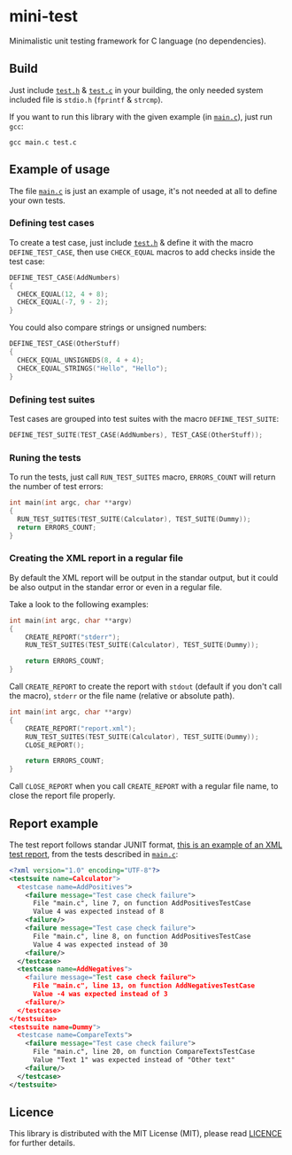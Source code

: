 # mini-test

Minimalistic unit testing framework for C language (no dependencies).

## Build

Just include [`test.h`](src/test.h) & [`test.c`](src/test.h) in your building, the only needed system included file is `stdio.h` (`fprintf` & `strcmp`).

If you want to run this library with the given example (in [`main.c`](samples/main.c)), just run `gcc`:

```
gcc main.c test.c
```

## Example of usage

The file [`main.c`](samples/main.c) is just an example of usage, it's not needed at all to define your own tests.

### Defining test cases

To create a test case, just include [`test.h`](src/test.h) & define it with the macro `DEFINE_TEST_CASE`, then use `CHECK_EQUAL` macros to add checks inside the test case:

```c
DEFINE_TEST_CASE(AddNumbers)
{
  CHECK_EQUAL(12, 4 + 8);
  CHECK_EQUAL(-7, 9 - 2);
}
```

You could also compare strings or unsigned numbers:

```c
DEFINE_TEST_CASE(OtherStuff)
{
  CHECK_EQUAL_UNSIGNEDS(8, 4 + 4);
  CHECK_EQUAL_STRINGS("Hello", "Hello");
}
```

### Defining test suites

Test cases are grouped into test suites with the macro `DEFINE_TEST_SUITE`:

```c
DEFINE_TEST_SUITE(TEST_CASE(AddNumbers), TEST_CASE(OtherStuff));
```

### Runing the tests

To run the tests, just call `RUN_TEST_SUITES` macro, `ERRORS_COUNT` will return the number of test errors:

```c
int main(int argc, char **argv)
{
  RUN_TEST_SUITES(TEST_SUITE(Calculator), TEST_SUITE(Dummy));
  return ERRORS_COUNT;
}
```

### Creating the XML report in a regular file

By default the XML report will be output in the standar output, but it could be also output in the standar error or even in a regular file.

Take a look to the following examples:

```c
int main(int argc, char **argv)
{
    CREATE_REPORT("stderr");
    RUN_TEST_SUITES(TEST_SUITE(Calculator), TEST_SUITE(Dummy));

    return ERRORS_COUNT;
}
```

Call `CREATE_REPORT` to create the report with `stdout` (default if you don't call the macro), `stderr` or the file name (relative or absolute path).

```c
int main(int argc, char **argv)
{
    CREATE_REPORT("report.xml");
    RUN_TEST_SUITES(TEST_SUITE(Calculator), TEST_SUITE(Dummy));
    CLOSE_REPORT();

    return ERRORS_COUNT;
}
```

Call `CLOSE_REPORT` when you call `CREATE_REPORT` with a regular file name, to close the report file properly.

## Report example

The test report follows standar JUNIT format, [this is an example of an XML test report](samples/report.xml), from the tests described in [`main.c`](src/main.c):

```xml
<?xml version="1.0" encoding="UTF-8"?>
<testsuite name=Calculator">
  <testcase name=AddPositives">
    <failure message="Test case check failure">
      File "main.c", line 7, on function AddPositivesTestCase
      Value 4 was expected instead of 8
    <failure/>
    <failure message="Test case check failure">
      File "main.c", line 8, on function AddPositivesTestCase
      Value 4 was expected instead of 30
    <failure/>
  </testcase>
  <testcase name=AddNegatives">
    <failure message="Test case check failure">
      File "main.c", line 13, on function AddNegativesTestCase
      Value -4 was expected instead of 3
    <failure/>
  </testcase>
</testsuite>
<testsuite name=Dummy">
  <testcase name=CompareTexts">
    <failure message="Test case check failure">
      File "main.c", line 20, on function CompareTextsTestCase
      Value "Text 1" was expected instead of "Other text"
    <failure/>
  </testcase>
</testsuite>
```

## Licence

This library is distributed with the MIT License (MIT), please read [LICENCE](LICENCE) for further details.

